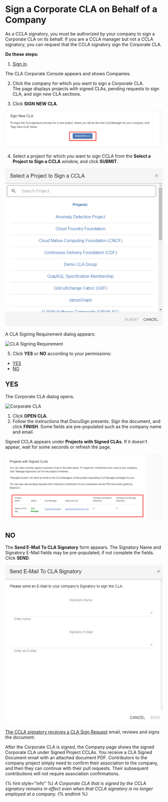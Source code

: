# Sign a Corporate CLA on Behalf of a Company

As a CCLA signatory, you must be authorized by your company to sign a Corporate CLA on its behalf. If you are a CCLA manager but not a CCLA signatory, you can request that the CCLA signatory sign the Corporate CLA.

**Do these steps:**

1. [Sign in](sign-in-to-the-cla-corporate-console.md).

The CLA Corporate Console appears and shows Companies.

2. Click the company for which you want to sign a Corporate CLA.  
The page displays projects with signed CLAs, pending requests to sign CLA, and sign new CLA sections. 

3. Click **SIGN** **NEW CLA**.

![sign new cla](../../../.gitbook/assets/sign-new-cla.png)

4. Select a project for which you want to sign CCLA from the **Select a Project to Sign a CCLA** window, and click **SUBMIT**.

![](../../../.gitbook/assets/select-project-to-sign-cla.png)

A CLA Signing Requirement dialog appears:

![CLA Signing Requirement](../../../.gitbook/assets/cla-signing-requirement.png)

5. Click **YES** or **NO** according to your permissions:

* [YES](sign-a-corporate-cla-on-behalf-of-the-company.md#yes)
* [NO](sign-a-corporate-cla-on-behalf-of-the-company.md#no)

## YES <a id="yes"></a>

The Corporate CLA dialog opens.

![Corporate CLA](../../../.gitbook/assets/cla-corporate-cla-open-cla.png)

1. Click **OPEN CLA**.
2. Follow the instructions that DocuSign presents. Sign the document, and click **FINISH**. Some fields are pre-populated such as the company name and email.

Signed CCLA appears under **Projects with Signed CLAs**. If it doesn't appear, wait for some seconds or refresh the page.

![projects with signed CLAs](../../../.gitbook/assets/projects-with-signed-cla.png)

## NO <a id="no"></a>

The **Send E-Mail To CLA Signatory** form appears. The Signatory Name and Signatory E-Mail fields may be pre-populated; if not complete the fields. Click **SEND**.

![Send E-Mail to CLA Signatory](../../../.gitbook/assets/send-email-to-ccla-signatory.png)

​[The CCLA signatory receives a CLA Sign Request](review-and-sign-a-corporate-cla-by-request.md) email, reviews and signs the document.

After the Corporate CLA is signed, the Company page shows the signed Corporate CLA under Signed Project CCLAs. You receive a CLA Signed Document email with an attached document PDF. Contributors to the company project simply need to confirm their association to the company, and then they can continue with their pull requests. Their subsequent contributions will not require association confirmations.

{% hint style="info" %}
_A Corporate CLA that is signed by the CCLA signatory remains in effect even when that CCLA signatory is no longer employed at a company._
{% endhint %}


